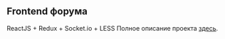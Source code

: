 ## Frontend форума

ReactJS + Redux + Socket.io + LESS
Полное описание проекта [здесь](https://github.com/e-eki/forum-api).


